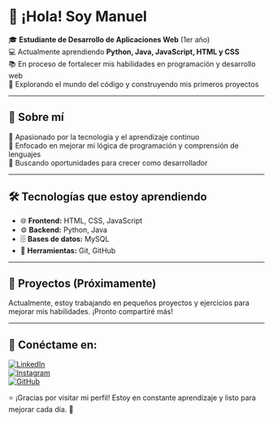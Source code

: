 # 👋 ¡Hola! Soy Manuel  

🎓 **Estudiante de Desarrollo de Aplicaciones Web** (1er año)  
💻 Actualmente aprendiendo **Python, Java, JavaScript, HTML y CSS**  
📚 En proceso de fortalecer mis habilidades en programación y desarrollo web  
🚀 Explorando el mundo del código y construyendo mis primeros proyectos  

---

## 📖 Sobre mí  
🔹 Apasionado por la tecnología y el aprendizaje continuo  
🔹 Enfocado en mejorar mi lógica de programación y comprensión de lenguajes  
🔹 Buscando oportunidades para crecer como desarrollador  

---

## 🛠️ Tecnologías que estoy aprendiendo  
- 🌐 **Frontend:** HTML, CSS, JavaScript  
- ⚙️ **Backend:** Python, Java  
- 🗄️ **Bases de datos:** MySQL
- 🔧 **Herramientas:** Git, GitHub  

---

## 📌 Proyectos (Próximamente)  
Actualmente, estoy trabajando en pequeños proyectos y ejercicios para mejorar mis habilidades. ¡Pronto compartiré más!  

---

## 🔗 Conéctame en:  
[![LinkedIn](https://img.shields.io/badge/LinkedIn-0A66C2?style=for-the-badge&logo=linkedin&logoColor=white)](https://linkedin.com/in/manuel-arana-b3a3bb2b9)  
[![Instagram](https://img.shields.io/badge/Instagram-E4405F?style=for-the-badge&logo=instagram&logoColor=white)](https://instagram.com/arana_00)  
[![GitHub](https://img.shields.io/badge/GitHub-181717?style=for-the-badge&logo=github&logoColor=white)](https://github.com/Aaranaa00)  

⭐ ¡Gracias por visitar mi perfil! Estoy en constante aprendizaje y listo para mejorar cada día. 🚀
